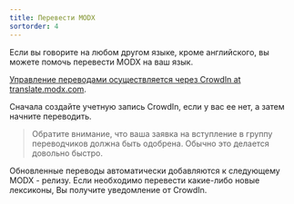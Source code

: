 ```yaml
---
title: Перевести MODX
sortorder: 4
---
```


Если вы говорите на любом другом языке, кроме английского, вы можете помочь перевести MODX на ваш язык.

[Управление переводами осуществляется через CrowdIn at translate.modx.com](http://translate.modx.com/).

Сначала создайте учетную запись CrowdIn, если у вас ее нет, а затем начните переводить.

> Обратите внимание, что ваша заявка на вступление в группу переводчиков должна быть одобрена. Обычно это делается довольно быстро.

Обновленные переводы автоматически добавляются к следующему MODX - релизу. Если необходимо перевести какие-либо новые лексиконы, Вы получите уведомление от CrowdIn.
